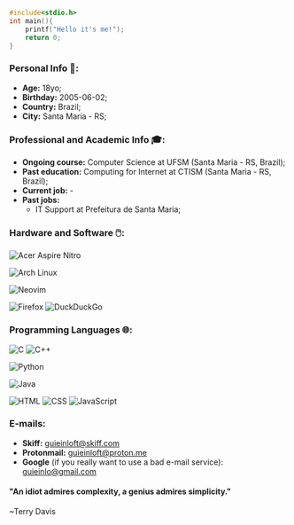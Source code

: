 ```c
#include<stdio.h>
int main(){
	printf("Hello it's me!");
	return 0;
}
```
### Personal Info 🙋:
- <b>Age:</b> 18yo;
- <b>Birthday:</b> 2005-06-02;
- <b>Country:</b> Brazil;
- <b>City:</b> Santa Maria - RS;

### Professional and Academic Info 🎓:
- <b>Ongoing course:</b> Computer Science at UFSM (Santa Maria - RS, Brazil);
- <b>Past education:</b> Computing for Internet at CTISM (Santa Maria - RS, Brazil);
- <b>Current job:</b> -
- <b>Past jobs:</b>
	- IT Support at Prefeitura de Santa Maria;

### Hardware and Software 🖱️:
![Acer Aspire Nitro](https://img.shields.io/badge/-aspire%20nitro-red?style=for-the-badge&logo=acer&logoColor=white)

![Arch Linux](https://img.shields.io/badge/-arch%20linux-blue?style=for-the-badge&logo=arch-linux&logoColor=white)

![Neovim](https://img.shields.io/badge/-neovim-darkgreen?style=for-the-badge&logo=neovim&logoColor=white)

![Firefox](https://img.shields.io/badge/-firefox-orange?style=for-the-badge&logo=firefox-browser&logoColor=white)
![DuckDuckGo](https://img.shields.io/badge/-duckduckgo-black?style=for-the-badge&logo=duckduckgo&logoColor=orange)

### Programming Languages 🌐:
![C](https://img.shields.io/badge/-C-blue?style=for-the-badge&logo=c&logoColor=white)
![C++](https://img.shields.io/badge/-c++-blue?style=for-the-badge&logo=c%2B%2B&logoColor=white)

![Python](https://img.shields.io/badge/-python-yellow?style=for-the-badge&logo=python&logoColor=white)

![Java](https://img.shields.io/badge/-java-orange?style=for-the-badge&logo=coffeescript&logoColor=white)

![HTML](https://img.shields.io/badge/-html-orange?style=for-the-badge&logo=html5&logoColor=white)
![CSS](https://img.shields.io/badge/-css-blue?style=for-the-badge&logo=css3&logoColor=white)
![JavaScript](https://img.shields.io/badge/-javascript-yellow?style=for-the-badge&logo=javascript&logoColor=white)

### E-mails:
- <b>Skiff:</b> guieinloft@skiff.com
- <b>Protonmail:</b> guieinloft@proton.me
- <b>Google</b> (if you really want to use a bad e-mail service): guieinlo@gmail.com

#### "An idiot admires complexity, a genius admires simplicity."
~Terry Davis
